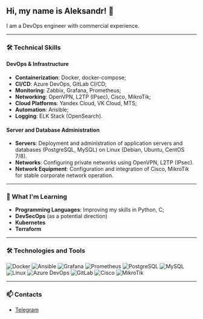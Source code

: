 ## Hi, my name is Aleksandr! 👋
I am a DevOps engineer with commercial experience.

---

### 🛠️ Technical Skills

#### **DevOps & Infrastructure**
- **Containerization**: Docker, docker-compose;
- **CI/CD**: Azure DevOps, GitLab CI/CD;
- **Monitoring**: Zabbix, Grafana, Prometheus;
- **Networking**: OpenVPN, L2TP (IPsec), Cisco, MikroTik;
- **Cloud Platforms**: Yandex Cloud, VK Cloud, MTS;
- **Automation**: Ansible;
- **Logging**: ELK Stack (OpenSearch).

#### **Server and Database Administration**
- **Servers**: Deployment and administration of application servers and databases (PostgreSQL, MySQL) on Linux (Debian, Ubuntu, CentOS 7/8).
- **Networks**: Configuring private networks using OpenVPN, L2TP (IPsec).
- **Network Equipment**: Configuration and integration of Cisco, MikroTik for stable corporate network operation.

---

### 🌱 What I'm Learning
- **Programming Languages**: Improving my skills in Python, С;
- **DevSecOps** (as a potential direction)
- **Kubernetes**
- **Terraform**


---

### 🛠️ Technologies and Tools
![Docker](https://img.shields.io/badge/Docker-2496ED?style=for-the-badge&logo=docker&logoColor=white)
![Ansible](https://img.shields.io/badge/Ansible-EE0000?style=for-the-badge&logo=ansible&logoColor=white)
![Grafana](https://img.shields.io/badge/Grafana-F46800?style=for-the-badge&logo=grafana&logoColor=white)
![Prometheus](https://img.shields.io/badge/Prometheus-E6522C?style=for-the-badge&logo=prometheus&logoColor=white)
![PostgreSQL](https://img.shields.io/badge/PostgreSQL-4169E1?style=for-the-badge&logo=postgresql&logoColor=white)
![MySQL](https://img.shields.io/badge/MySQL-4479A1?style=for-the-badge&logo=mysql&logoColor=white)
![Linux](https://img.shields.io/badge/Linux-FCC624?style=for-the-badge&logo=linux&logoColor=black)
![Azure DevOps](https://img.shields.io/badge/Azure_DevOps-0078D7?style=for-the-badge&logo=azure-devops&logoColor=white)
![GitLab](https://img.shields.io/badge/GitLab-FCA121?style=for-the-badge&logo=gitlab&logoColor=white)
![Cisco](https://img.shields.io/badge/Cisco-1BA0D7?style=for-the-badge&logo=cisco&logoColor=white)
![MikroTik](https://img.shields.io/badge/MikroTik-FF0000?style=for-the-badge&logo=mikrotik&logoColor=white)

---

### 📫 Contacts
- [Telegram](https://t.me/A3th3rS3t)
